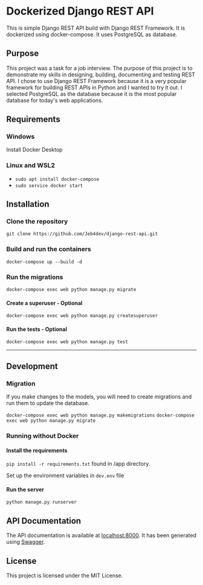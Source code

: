 # Dockerized Django REST API

This is simple Django REST API build with Django REST Framework.
It is dockerized using docker-compose.
It uses PostgreSQL as database.

## Purpose

This project was a task for a job interview.
The purpose of this project is to demonstrate my skills in designing, building, documenting and testing REST API.
I chose to use Django REST Framework because it is a very popular framework for building REST APIs in Python and I
wanted to try it out. I selected PostgreSQL as the database because it is the most popular database for today's web
applications.

## Requirements

### Windows

Install Docker Desktop

### Linux and WSL2

- ``sudo apt install docker-compose``
- ``sudo service docker start``

## Installation

### Clone the repository

``git clone https://github.com/Jeb4dev/django-rest-api.git``

### Build and run the containers

``docker-compose up --build -d``

### Run the migrations

``docker-compose exec web python manage.py migrate``

#### Create a superuser - Optional

``docker-compose exec web python manage.py createsuperuser``

#### Run the tests - Optional

``docker-compose exec web python manage.py test``

---

## Development

### Migration

If you make changes to the models, you will need to create migrations and run them to update the database.

``docker-compose exec web python manage.py makemigrations``
``docker-compose exec web python manage.py migrate``

### Running without Docker

#### Install the requirements

``pip install -r requirements.txt`` found in /app directory.

Set up the environment variables in ``dev.env`` file

#### Run the server

``python manage.py runserver``

## API Documentation

The API documentation is available at [localhost:8000](http://localhost:8000/). It has been generated using
[Swagger](https://swagger.io/).

## License

This project is licensed under the MIT License.
